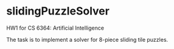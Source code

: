 # slidingPuzzleSolver
HW1 for CS 6364: Artificial Intelligence

The task is to implement a solver for 8-piece sliding tile puzzles.

